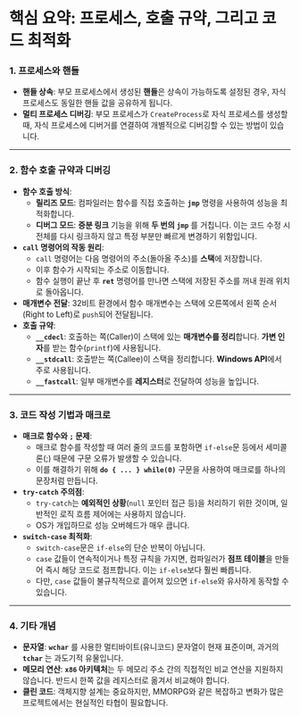# 핵심 요약: 프로세스, 호출 규약, 그리고 코드 최적화

### 1. 프로세스와 핸들

* **핸들 상속**: 부모 프로세스에서 생성된 **핸들**은 상속이 가능하도록 설정된 경우, 자식 프로세스도 동일한 핸들 값을 공유하게 됩니다.
* **멀티 프로세스 디버깅**: 부모 프로세스가 `CreateProcess`로 자식 프로세스를 생성할 때, 자식 프로세스에 디버거를 연결하여 개별적으로 디버깅할 수 있는 방법이 있습니다.

---

### 2. 함수 호출 규약과 디버깅

* **함수 호출 방식**:
    * **릴리즈 모드**: 컴파일러는 함수를 직접 호출하는 **`jmp`** 명령을 사용하여 성능을 최적화합니다.
    * **디버그 모드**: **증분 링크** 기능을 위해 **두 번의 `jmp`** 를 거칩니다. 이는 코드 수정 시 전체를 다시 링크하지 않고 특정 부분만 빠르게 변경하기 위함입니다.
* **`call` 명령어의 작동 원리**:
    * `call` 명령어는 다음 명령어의 주소(돌아올 주소)를 **스택**에 저장합니다.
    * 이후 함수가 시작되는 주소로 이동합니다.
    * 함수 실행이 끝난 후 **`ret`** 명령어를 만나면 스택에 저장된 주소를 꺼내 원래 위치로 돌아옵니다.
* **매개변수 전달**: 32비트 환경에서 함수 매개변수는 스택에 오른쪽에서 왼쪽 순서(Right to Left)로 `push`되어 전달됩니다.
* **호출 규약**:
    * **`__cdecl`**: 호출하는 쪽(Caller)이 스택에 있는 **매개변수를 정리**합니다. **가변 인자**를 받는 함수(`printf`)에 사용됩니다.
    * **`__stdcall`**: 호출받는 쪽(Callee)이 스택을 정리합니다. **Windows API**에서 주로 사용됩니다.
    * **`__fastcall`**: 일부 매개변수를 **레지스터**로 전달하여 성능을 높입니다.

---

### 3. 코드 작성 기법과 매크로

* **매크로 함수와 `;` 문제**:
    * 매크로 함수를 작성할 때 여러 줄의 코드를 포함하면 `if-else`문 등에서 세미콜론(;) 때문에 구문 오류가 발생할 수 있습니다.
    * 이를 해결하기 위해 **`do { ... } while(0)`** 구문을 사용하여 매크로를 하나의 문장처럼 만듭니다.
* **`try-catch` 주의점**:
    * `try-catch`는 **예외적인 상황**(`null` 포인터 접근 등)을 처리하기 위한 것이며, 일반적인 로직 흐름 제어에는 사용하지 않습니다.
    * OS가 개입하므로 성능 오버헤드가 매우 큽니다.
* **`switch-case` 최적화**:
    * `switch-case`문은 `if-else`의 단순 반복이 아닙니다.
    * `case` 값들이 연속적이거나 특정 규칙을 가지면, 컴파일러가 **점프 테이블**을 만들어 즉시 해당 코드로 점프합니다. 이는 `if-else`보다 훨씬 빠릅니다.
    * 다만, `case` 값들이 불규칙적으로 흩어져 있으면 `if-else`와 유사하게 동작할 수 있습니다.

---

### 4. 기타 개념

* **문자열**: **`wchar`** 를 사용한 멀티바이트(유니코드) 문자열이 현재 표준이며, 과거의 **`tchar`** 는 과도기적 유물입니다.
* **메모리 연산**: **`x86` 아키텍처**는 두 메모리 주소 간의 직접적인 비교 연산을 지원하지 않습니다. 반드시 한쪽 값을 레지스터로 옮겨서 비교해야 합니다.
* **클린 코드**: 객체지향 설계는 중요하지만, MMORPG와 같은 복잡하고 변화가 많은 프로젝트에서는 현실적인 타협이 필요합니다.